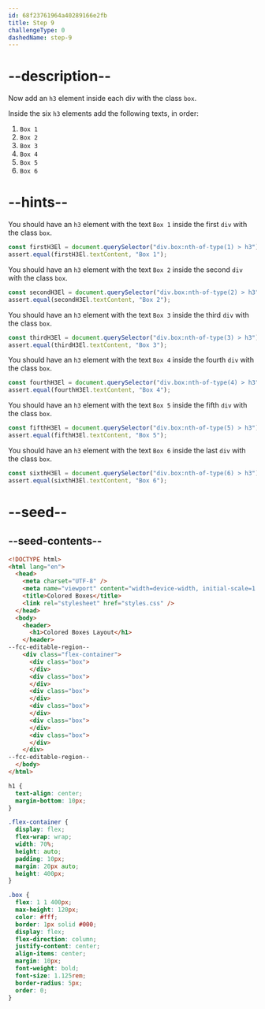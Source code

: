 ```yaml
---
id: 68f23761964a40289166e2fb
title: Step 9
challengeType: 0
dashedName: step-9
---
```


# --description--

Now add an `h3` element inside each div with the class `box`.

Inside the six `h3` elements add the following texts, in order:

1. `Box 1`
2. `Box 2`
3. `Box 3`
4. `Box 4`
5. `Box 5`
6. `Box 6`

# --hints--

You should have an `h3` element with the text `Box 1` inside the first `div` with the class `box`.

```js
const firstH3El = document.querySelector("div.box:nth-of-type(1) > h3");
assert.equal(firstH3El.textContent, "Box 1");
```

You should have an `h3` element with the text `Box 2` inside the second `div` with the class `box`.

```js
const secondH3El = document.querySelector("div.box:nth-of-type(2) > h3");
assert.equal(secondH3El.textContent, "Box 2");
```

You should have an `h3` element with the text `Box 3` inside the third `div` with the class `box`.

```js
const thirdH3El = document.querySelector("div.box:nth-of-type(3) > h3");
assert.equal(thirdH3El.textContent, "Box 3");
```

You should have an `h3` element with the text `Box 4` inside the fourth `div` with the class `box`.

```js
const fourthH3El = document.querySelector("div.box:nth-of-type(4) > h3");
assert.equal(fourthH3El.textContent, "Box 4");
```

You should have an `h3` element with the text `Box 5` inside the fifth `div` with the class `box`.

```js
const fifthH3El = document.querySelector("div.box:nth-of-type(5) > h3");
assert.equal(fifthH3El.textContent, "Box 5");
```

You should have an `h3` element with the text `Box 6` inside the last `div` with the class `box`.

```js
const sixthH3El = document.querySelector("div.box:nth-of-type(6) > h3");
assert.equal(sixthH3El.textContent, "Box 6");
```

# --seed--

## --seed-contents--

```html
<!DOCTYPE html>
<html lang="en">
  <head>
    <meta charset="UTF-8" />
    <meta name="viewport" content="width=device-width, initial-scale=1.0" />
    <title>Colored Boxes</title>
    <link rel="stylesheet" href="styles.css" />
  </head>
  <body>
    <header>
      <h1>Colored Boxes Layout</h1>
    </header>
--fcc-editable-region--
    <div class="flex-container">
      <div class="box">
      </div>
      <div class="box">
      </div>
      <div class="box">
      </div>
      <div class="box">
      </div>
      <div class="box">
      </div>
      <div class="box">
      </div>
    </div>
--fcc-editable-region--
  </body>
</html>
```

```css
h1 {
  text-align: center;
  margin-bottom: 10px;
}

.flex-container {
  display: flex;
  flex-wrap: wrap;
  width: 70%;
  height: auto;
  padding: 10px;
  margin: 20px auto;
  height: 400px;
}

.box {
  flex: 1 1 400px;
  max-height: 120px;
  color: #fff;
  border: 1px solid #000;
  display: flex;
  flex-direction: column;
  justify-content: center;
  align-items: center;
  margin: 10px;
  font-weight: bold;
  font-size: 1.125rem;
  border-radius: 5px;
  order: 0;
}
```

